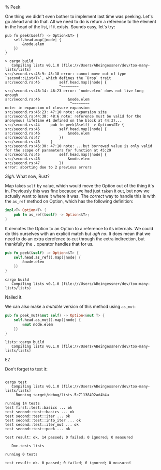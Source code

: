 % Peek

One thing we didn't even bother to implement last time was peeking. Let's go
ahead and do that. All we need to do is return a reference to the element in
the head of the list, if it exists. Sounds easy, let's try:

```
pub fn peek(&self) -> Option<&T> {
    self.head.map(|node| {
        &node.elem
    })
}
```


```text
> cargo build
   Compiling lists v0.1.0 (file:///Users/ABeingessner/dev/too-many-lists/lists)
src/second.rs:45:9: 45:18 error: cannot move out of type `second::List<T>`, which defines the `Drop` trait
src/second.rs:45         self.head.map(|node| {
                         ^~~~~~~~~
src/second.rs:46:14: 46:23 error: `node.elem` does not live long enough
src/second.rs:46             &node.elem
                              ^~~~~~~~~
note: in expansion of closure expansion
src/second.rs:45:23: 47:10 note: expansion site
src/second.rs:44:38: 48:6 note: reference must be valid for the anonymous lifetime #1 defined on the block at 44:37...
src/second.rs:44     pub fn peek(&self) -> Option<&T> {
src/second.rs:45         self.head.map(|node| {
src/second.rs:46             &node.elem
src/second.rs:47         })
src/second.rs:48     }
src/second.rs:45:30: 47:10 note: ...but borrowed value is only valid for the scope of parameters for function at 45:29
src/second.rs:45         self.head.map(|node| {
src/second.rs:46             &node.elem
src/second.rs:47         })
error: aborting due to 2 previous errors
```

*Sigh*. What now, Rust?

Map takes `self` by value, which would move the Option out of the thing it's in.
Previously this was fine because we had just `take`n it out, but now we actually
want to leave it where it was. The *correct* way to handle this is with the
`as_ref` method on Option, which has the following definition:

```rust
impl<T> Option<T> {
    pub fn as_ref(&self) -> Option<&T>;
}
```

It demotes the Option<T> to an Option to a reference to its internals. We could
do this ourselves with an explicit match but *ugh no*. It does mean that we
need to do an extra derefence to cut through the extra indirection, but
thankfully the `.` operator handles that for us.


```rust
pub fn peek(&self) -> Option<&T> {
    self.head.as_ref().map(|node| {
        &node.elem
    })
}
```

```text
cargo build
   Compiling lists v0.1.0 (file:///Users/ABeingessner/dev/too-many-lists/lists)
```

Nailed it.

We can also make a *mutable* version of this method using `as_mut`:

```rust
pub fn peek_mut(&mut self) -> Option<&mut T> {
    self.head.as_mut().map(|node| {
        &mut node.elem
    })
}
```

```text
lists::cargo build
   Compiling lists v0.1.0 (file:///Users/ABeingessner/dev/too-many-lists/lists)
```

EZ

Don't forget to test it:

```rust

```


```
cargo test
   Compiling lists v0.1.0 (file:///Users/ABeingessner/dev/too-many-lists/lists)
     Running target/debug/lists-5c71138492ad4b4a

running 14 tests
test first::test::basics ... ok
test second::test::basics ... ok
test second::test::iter ... ok
test second::test::into_iter ... ok
test second::test::iter_mut ... ok
test second::test::peek ... ok

test result: ok. 14 passed; 0 failed; 0 ignored; 0 measured

   Doc-tests lists

running 0 tests

test result: ok. 0 passed; 0 failed; 0 ignored; 0 measured
```
